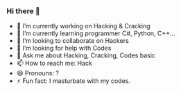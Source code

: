 ### Hi there 👋

- 🔭 I’m currently working on Hacking & Cracking
- 🌱 I’m currently learning programmer C#, Python, C++...
- 👯 I’m looking to collaborate on Hackers
- 🤔 I’m looking for help with Codes
- 💬 Ask me about Hacking, Cracking, Codes basic
- 📫 How to reach me: Hack
- 😄 Pronouns: ?
- ⚡ Fun fact: I masturbate with my codes.
